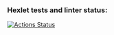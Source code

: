 ### Hexlet tests and linter status:
[![Actions Status](https://github.com/Glam52/python-project-49/actions/workflows/hexlet-check.yml/badge.svg)](https://github.com/Glam52/python-project-49/actions)